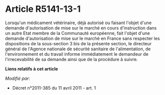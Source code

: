 # Article R5141-13-1

Lorsqu'un médicament vétérinaire, déjà autorisé ou faisant l'objet d'une demande d'autorisation de mise sur le marché en
cours d'instruction dans un autre Etat membre de la Communauté européenne, fait l'objet d'une demande d'autorisation de mise
sur le marché en France sans respecter les dispositions de la sous-section 3 bis de la présente section, le directeur général
de l'Agence nationale de sécurité sanitaire de l'alimentation, de l'environnement et du travail informe immédiatement le
demandeur de l'irrecevabilité de sa demande ainsi que de la procédure à suivre.

**Liens relatifs à cet article**

_Modifié par_:

  - Décret n°2011-385 du 11 avril 2011 - art. 1
